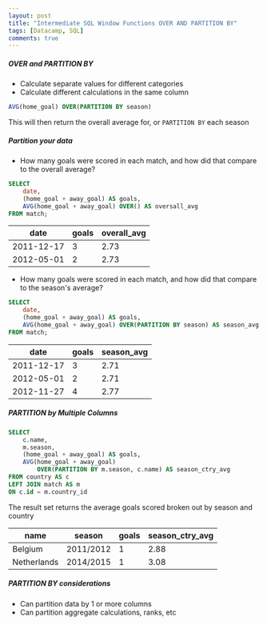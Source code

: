 ```yaml
---
layout: post
title: "Intermediate SQL Window Functions OVER AND PARTITION BY"
tags: [Datacamp, SQL]
comments: true
---
```


##### OVER and PARTITION BY
- Calculate separate values for different categories
- Calculate different calculations in the same column

```sql
AVG(home_goal) OVER(PARTITION BY season)
```

This will then return the overall average for, or `PARTITION BY` each season


##### Partition your data
- How many goals were scored in each match, and how did that compare to the overall average?

```sql
SELECT 
    date,
    (home_goal + away_goal) AS goals,
    AVG(home_goal + away_goal) OVER() AS oversall_avg
FROM match;
```

| date       | goals | overall_avg |
|------------|-------|-------------|
| 2011-12-17 | 3     | 2.73        |
| 2012-05-01 | 2     | 2.73        |

- How many goals were scored in each match, and how did that compare to the season's average?

```sql
SELECT
    date,
    (home_goal + away_goal) AS goals,
    AVG(home_goal + away_goal) OVER(PARTITION BY season) AS season_avg
FROM match;
```

| date       | goals | season_avg |
|------------|-------|------------|
| 2011-12-17 | 3     | 2.71       |
| 2012-05-01 | 2     | 2.71       |
| 2012-11-27 | 4     | 2.77       |

##### PARTITION by Multiple Columns

```sql
SELECT
    c.name,
    m.season,
    (home_goal + away_goal) AS goals,
    AVG(home_goal + away_goal)
        OVER(PARTITION BY m.season, c.name) AS season_ctry_avg
FROM country AS c
LEFT JOIN match AS m
ON c.id = m.country_id
```
The result set returns the average goals scored broken out by season and country

| name        | season    | goals | season_ctry_avg |
|-------------|-----------|-------|-----------------|
| Belgium     | 2011/2012 | 1     | 2.88            |
| Netherlands | 2014/2015 | 1     | 3.08            |

##### PARTITION BY considerations
- Can partition data by 1 or more columns
- Can partition aggregate calculations, ranks, etc